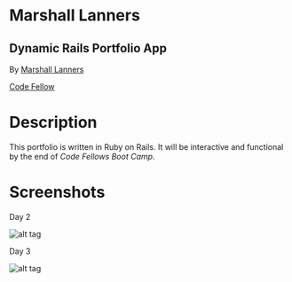 Marshall Lanners
=======================
Dynamic Rails Portfolio App
---------------------------
By [Marshall Lanners](http://github.com/cheatermoves)

[Code Fellow](http://www.codefellows.org)


Description
===========

This portfolio is written in Ruby on Rails.  It will be interactive
and functional by the end of *Code Fellows Boot Camp*.

Screenshots
===========

Day 2

![alt tag](https://github.com/cheatermoves/portfolio/blob/master/app/assets/images/Screen%20Shot%202013-10-08%20at%206.36.25%20PM.png?raw=true)

Day 3

![alt tag](https://github.com/cheatermoves/portfolio/blob/master/app/assets/images/Screen%20Shot%202013-10-09%20at%206.27.34%20PM.png?raw=true)
